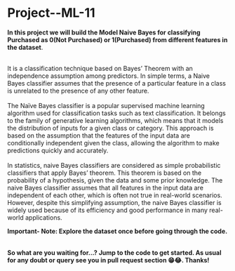 # Project--ML-11


<table>

**In this project we will build the Model Naive Bayes for classifying Purchased as 0(Not Purchased) or 1(Purchased) from different features in the dataset**.<br></br>  

It is a classification technique based on Bayes’ Theorem with an independence assumption among predictors.
In simple terms, a Naive Bayes classifier assumes that the presence of a particular feature in a class is unrelated to the presence of any other feature.<br></br>
The Naïve Bayes classifier is a popular supervised machine learning algorithm used for classification tasks such as text classification. It belongs to the family of generative learning algorithms, which means that it models the distribution of inputs for a given class or category. This approach is based on the assumption that the features of the input data are conditionally independent given the class, allowing the algorithm to make predictions quickly and accurately.<br></br>
In statistics, naive Bayes classifiers are considered as simple probabilistic classifiers that apply Bayes’ theorem. This theorem is based on the probability of a hypothesis, given the data and some prior knowledge. The naive Bayes classifier assumes that all features in the input data are independent of each other, which is often not true in real-world scenarios. However, despite this simplifying assumption, the naive Bayes classifier is widely used because of its efficiency and good performance in many real-world applications.



**Important- Note: Explore the dataset once before going through the code.**

</table>


**So what are you waiting for...? Jump to the code to get started. As usual for any doubt or query see you in pull request section 😁😂. Thanks!**
